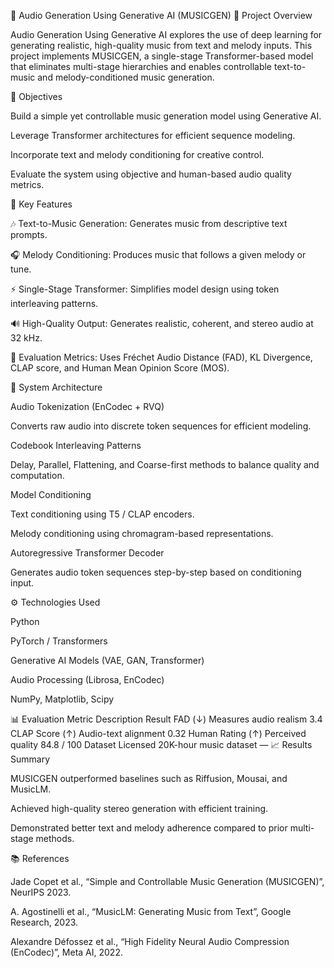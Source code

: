 🎵 Audio Generation Using Generative AI (MUSICGEN)
📘 Project Overview

Audio Generation Using Generative AI explores the use of deep learning for generating realistic, high-quality music from text and melody inputs.
This project implements MUSICGEN, a single-stage Transformer-based model that eliminates multi-stage hierarchies and enables controllable text-to-music and melody-conditioned music generation.

🎯 Objectives

Build a simple yet controllable music generation model using Generative AI.

Leverage Transformer architectures for efficient sequence modeling.

Incorporate text and melody conditioning for creative control.

Evaluate the system using objective and human-based audio quality metrics.

🧠 Key Features

🎶 Text-to-Music Generation: Generates music from descriptive text prompts.

🎧 Melody Conditioning: Produces music that follows a given melody or tune.

⚡ Single-Stage Transformer: Simplifies model design using token interleaving patterns.

🔊 High-Quality Output: Generates realistic, coherent, and stereo audio at 32 kHz.

🧩 Evaluation Metrics: Uses Fréchet Audio Distance (FAD), KL Divergence, CLAP score, and Human Mean Opinion Score (MOS).

🧱 System Architecture

Audio Tokenization (EnCodec + RVQ)

Converts raw audio into discrete token sequences for efficient modeling.

Codebook Interleaving Patterns

Delay, Parallel, Flattening, and Coarse-first methods to balance quality and computation.

Model Conditioning

Text conditioning using T5 / CLAP encoders.

Melody conditioning using chromagram-based representations.

Autoregressive Transformer Decoder

Generates audio token sequences step-by-step based on conditioning input.

⚙️ Technologies Used

Python

PyTorch / Transformers

Generative AI Models (VAE, GAN, Transformer)

Audio Processing (Librosa, EnCodec)

NumPy, Matplotlib, Scipy

📊 Evaluation
Metric	Description	Result
FAD (↓)	Measures audio realism	3.4
CLAP Score (↑)	Audio-text alignment	0.32
Human Rating (↑)	Perceived quality	84.8 / 100
Dataset	Licensed 20K-hour music dataset	—
📈 Results Summary

MUSICGEN outperformed baselines such as Riffusion, Mousai, and MusicLM.

Achieved high-quality stereo generation with efficient training.

Demonstrated better text and melody adherence compared to prior multi-stage methods.



📚 References

Jade Copet et al., “Simple and Controllable Music Generation (MUSICGEN)”, NeurIPS 2023.

A. Agostinelli et al., “MusicLM: Generating Music from Text”, Google Research, 2023.

Alexandre Défossez et al., “High Fidelity Neural Audio Compression (EnCodec)”, Meta AI, 2022.
